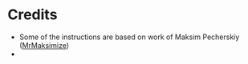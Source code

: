 # Credits

* Some of the instructions are based on work of Maksim Pecherskiy ([MrMaksimize](https://github.com/MrMaksimize/gitbook-starter-kit)) 
* 
